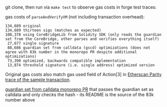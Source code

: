git clone, then run via `make test` to observe gas costs in forge test traces:

gas costs of `parseAndVerifyVM` (not including transaction overhead):
```
134,689 original
134,689 thirteen sigs (matches as expected)
108,378 using CoreBridgeLib from Solidity SDK (only reads the guardian set from the CoreBridge, other parses and verifies everything itself)
 27,677 single signature
 88,686 guardian set from calldata (gscd) optimizations (does not agree with 83k number in the monorepo PR despite additional optimizations)
 73,390 optimized, backwards compatible implementation
 13,874 threshold signature (i.e. single address) optimized version
```

Original gas costs also match gas used field of Action[3] in [Etherscan Parity trace of the sample transaction](https://etherscan.io/vmtrace?txhash=0xedd3ac96bc37961cce21a33fd50449dba257737c168006b40aa65496aaf92449&type=parity).

[guardian set from calldata monorepo PR](https://github.com/wormhole-foundation/wormhole/pull/3366) that passes the guardian set as calldata and only checks the hash - its README is the source of the 83k number above
